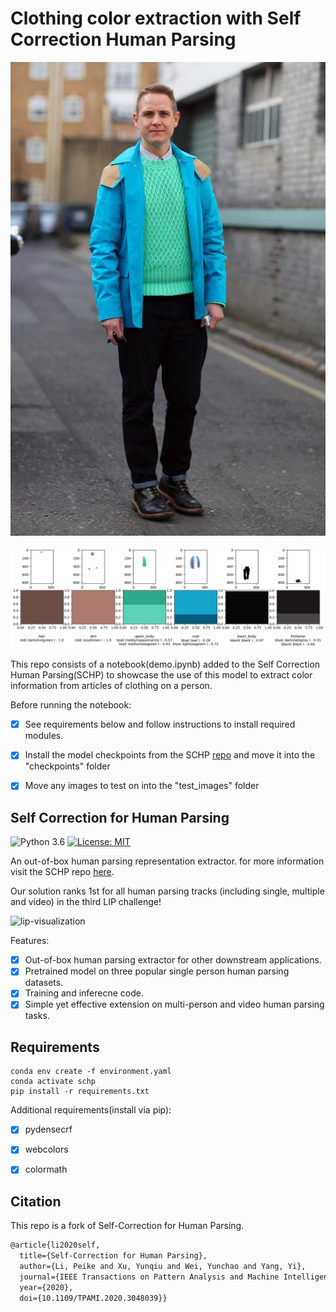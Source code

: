 # Clothing color extraction with Self Correction Human Parsing

![sample](./test_images/sample.jpg)

![visualization](./demo/clothing.png) 

This repo consists of a notebook(demo.ipynb) added to the Self Correction Human Parsing(SCHP) to showcase the use of this model to extract color information from articles of clothing on a person.

Before running the notebook:
- [x] See requirements below and follow instructions to install required modules.
- [x] Install the model checkpoints from the SCHP [repo](https://github.com/GoGoDuck912/Self-Correction-Human-Parsing.git) and move it into the "checkpoints" folder
- [x] Move any images to test on into the "test_images" folder 


## Self Correction for Human Parsing

![Python 3.6](https://img.shields.io/badge/python-3.6-green.svg)
[![License: MIT](https://img.shields.io/badge/License-MIT-green.svg)](https://opensource.org/licenses/MIT)

An out-of-box human parsing representation extractor.
for more information visit the SCHP repo [here](https://github.com/GoGoDuck912/Self-Correction-Human-Parsing.git).

Our solution ranks 1st for all human parsing tracks (including single, multiple and video) in the third LIP challenge!

![lip-visualization](./demo/lip-visualization.jpg) 

Features:
- [x] Out-of-box human parsing extractor for other downstream applications.
- [x] Pretrained model on three popular single person human parsing datasets.
- [x] Training and inferecne code.
- [x] Simple yet effective extension on multi-person and video human parsing tasks.

## Requirements

```
conda env create -f environment.yaml
conda activate schp
pip install -r requirements.txt

```

Additional requirements(install via pip):
- [x] pydensecrf
- [x] webcolors
- [x] colormath


## Citation

This repo is a fork of Self-Correction for Human Parsing.

```latex
@article{li2020self,
  title={Self-Correction for Human Parsing}, 
  author={Li, Peike and Xu, Yunqiu and Wei, Yunchao and Yang, Yi},
  journal={IEEE Transactions on Pattern Analysis and Machine Intelligence}, 
  year={2020},
  doi={10.1109/TPAMI.2020.3048039}}
```





